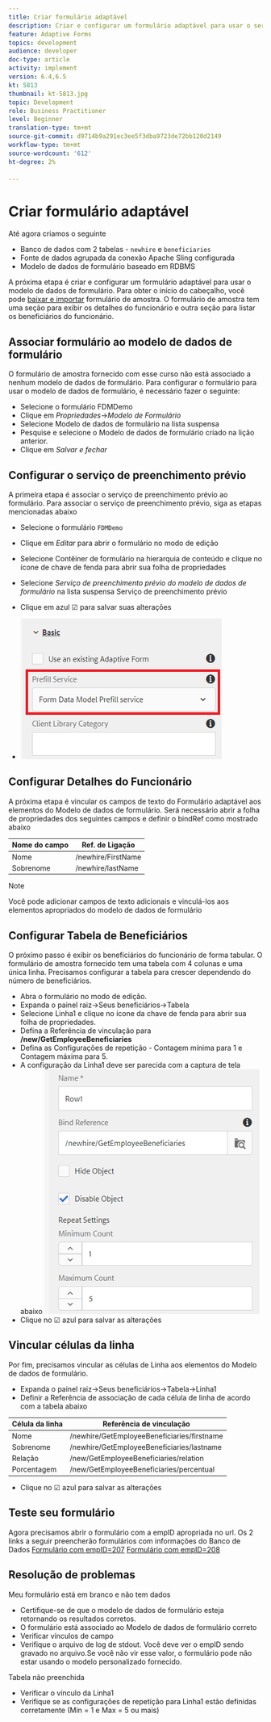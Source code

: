 ```yaml
---
title: Criar formulário adaptável
description: Criar e configurar um formulário adaptável para usar o serviço de preenchimento prévio do modelo de dados de formulário
feature: Adaptive Forms
topics: development
audience: developer
doc-type: article
activity: implement
version: 6.4,6.5
kt: 5813
thumbnail: kt-5813.jpg
topic: Development
role: Business Practitioner
level: Beginner
translation-type: tm+mt
source-git-commit: d9714b9a291ec3ee5f3dba9723de72bb120d2149
workflow-type: tm+mt
source-wordcount: '612'
ht-degree: 2%

---
```



# Criar formulário adaptável

Até agora criamos o seguinte

* Banco de dados com 2 tabelas - `newhire` e `beneficiaries`
* Fonte de dados agrupada da conexão Apache Sling configurada
* Modelo de dados de formulário baseado em RDBMS

A próxima etapa é criar e configurar um formulário adaptável para usar o modelo de dados de formulário.  Para obter o início do cabeçalho, você pode [baixar e importar](assets/fdm-demo-af.zip) formulário de amostra. O formulário de amostra tem uma seção para exibir os detalhes do funcionário e outra seção para listar os beneficiários do funcionário.

## Associar formulário ao modelo de dados de formulário

O formulário de amostra fornecido com esse curso não está associado a nenhum modelo de dados de formulário. Para configurar o formulário para usar o modelo de dados de formulário, é necessário fazer o seguinte:

* Selecione o formulário FDMDemo
* Clique em _Propriedades_->_Modelo de Formulário_
* Selecione Modelo de dados de formulário na lista suspensa
* Pesquise e selecione o Modelo de dados de formulário criado na lição anterior.
* Clique em _Salvar e fechar_

## Configurar o serviço de preenchimento prévio

A primeira etapa é associar o serviço de preenchimento prévio ao formulário. Para associar o serviço de preenchimento prévio, siga as etapas mencionadas abaixo

* Selecione o formulário `FDMDemo`
* Clique em _Editar_ para abrir o formulário no modo de edição
* Selecione Contêiner de formulário na hierarquia de conteúdo e clique no ícone de chave de fenda para abrir sua folha de propriedades
* Selecione _Serviço de preenchimento prévio do modelo de dados de formulário_ na lista suspensa Serviço de preenchimento prévio
* Clique em azul ☑ para salvar suas alterações

* ![serviço de preenchimento prévio](assets/fdm-prefill.png)

## Configurar Detalhes do Funcionário

A próxima etapa é vincular os campos de texto do Formulário adaptável aos elementos do Modelo de dados de formulário. Será necessário abrir a folha de propriedades dos seguintes campos e definir o bindRef como mostrado abaixo


| Nome do campo | Ref. de Ligação |
|------------|--------------------|
| Nome | /newhire/FirstName |
| Sobrenome | /newhire/lastName |

>[!NOTE]
>
>Você pode adicionar campos de texto adicionais e vinculá-los aos elementos apropriados do modelo de dados de formulário

## Configurar Tabela de Beneficiários

O próximo passo é exibir os beneficiários do funcionário de forma tabular. O formulário de amostra fornecido tem uma tabela com 4 colunas e uma única linha. Precisamos configurar a tabela para crescer dependendo do número de beneficiários.

* Abra o formulário no modo de edição.
* Expanda o painel raiz->Seus beneficiários->Tabela
* Selecione Linha1 e clique no ícone da chave de fenda para abrir sua folha de propriedades.
* Defina a Referência de vinculação para **/new/GetEmployeeBeneficiaries**
* Defina as Configurações de repetição - Contagem mínima para 1 e Contagem máxima para 5.
* A configuração da Linha1 deve ser parecida com a captura de tela abaixo
   ![row-configure](assets/configure-row.PNG)
* Clique no ☑ azul para salvar as alterações

## Vincular células da linha

Por fim, precisamos vincular as células de Linha aos elementos do Modelo de dados de formulário.

* Expanda o painel raiz->Seus beneficiários->Tabela->Linha1
* Definir a Referência de associação de cada célula de linha de acordo com a tabela abaixo

| Célula da linha | Referência de vinculação |
|------------|----------------------------------------------|
| Nome | /newhire/GetEmployeeBeneficiaries/firstname |
| Sobrenome | /newhire/GetEmployeeBeneficiaries/lastname |
| Relação | /new/GetEmployeeBeneficiaries/relation |
| Porcentagem | /new/GetEmployeeBeneficiaries/percentual |

* Clique no ☑ azul para salvar as alterações

## Teste seu formulário

Agora precisamos abrir o formulário com a empID apropriada no url. Os 2 links a seguir preencherão formulários com informações do Banco de Dados
[Formulário com empID=207](http://localhost:4502/content/dam/formsanddocuments/fdmdemo/jcr:content?wcmmode=disabled&amp;empID=207)
[Formulário com empID=208](http://localhost:4502/content/dam/formsanddocuments/fdmdemo/jcr:content?wcmmode=disabled&amp;empID=208)

## Resolução de problemas

Meu formulário está em branco e não tem dados

* Certifique-se de que o modelo de dados de formulário esteja retornando os resultados corretos.
* O formulário está associado ao Modelo de dados de formulário correto
* Verificar vínculos de campo
* Verifique o arquivo de log de stdout. Você deve ver o empID sendo gravado no arquivo.Se você não vir esse valor, o formulário pode não estar usando o modelo personalizado fornecido.

Tabela não preenchida

* Verificar o vínculo da Linha1
* Verifique se as configurações de repetição para Linha1 estão definidas corretamente (Min = 1 e Max = 5 ou mais)

